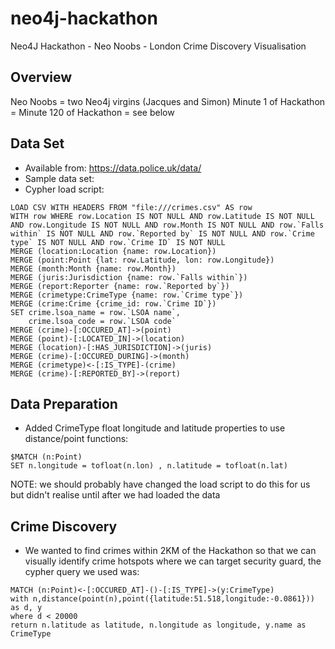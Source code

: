 # neo4j-hackathon
Neo4J Hackathon - Neo Noobs - London Crime Discovery Visualisation 

## Overview
Neo Noobs = two Neo4j virgins (Jacques and Simon)
Minute 1 of Hackathon = 
Minute 120 of Hackathon = see below

## Data Set
* Available from: https://data.police.uk/data/
* Sample data set:
* Cypher load script:
```
LOAD CSV WITH HEADERS FROM "file:///crimes.csv" AS row
WITH row WHERE row.Location IS NOT NULL AND row.Latitude IS NOT NULL AND row.Longitude IS NOT NULL AND row.Month IS NOT NULL AND row.`Falls within` IS NOT NULL AND row.`Reported by` IS NOT NULL AND row.`Crime type` IS NOT NULL AND row.`Crime ID` IS NOT NULL
MERGE (location:Location {name: row.Location})
MERGE (point:Point {lat: row.Latitude, lon: row.Longitude})
MERGE (month:Month {name: row.Month})
MERGE (juris:Jurisdiction {name: row.`Falls within`})
MERGE (report:Reporter {name: row.`Reported by`})
MERGE (crimetype:CrimeType {name: row.`Crime type`})
MERGE (crime:Crime {crime_id: row.`Crime ID`})
SET crime.lsoa_name = row.`LSOA name`,
    crime.lsoa_code = row.`LSOA code`
MERGE (crime)-[:OCCURED_AT]->(point)
MERGE (point)-[:LOCATED_IN]->(location)
MERGE (location)-[:HAS_JURISDICTION]->(juris)
MERGE (crime)-[:OCCURED_DURING]->(month)
MERGE (crimetype)<-[:IS_TYPE]-(crime)
MERGE (crime)-[:REPORTED_BY]->(report)
```

## Data Preparation
* Added CrimeType float longitude and latitude properties to use distance/point functions:
```
$MATCH (n:Point) 
SET n.longitude = tofloat(n.lon) , n.latitude = tofloat(n.lat) 
```
NOTE: we should probably have changed the load script to do this for us but didn't realise until after we had loaded the data

## Crime Discovery
* We wanted to find crimes within 2KM of the Hackathon so that we can visually identify crime hotspots where we can target security guard, the cypher query we used was:
```
MATCH (n:Point)<-[:OCCURED_AT]-()-[:IS_TYPE]->(y:CrimeType)
with n,distance(point(n),point({latitude:51.518,longitude:-0.0861})) as d, y
where d < 20000
return n.latitude as latitude, n.longitude as longitude, y.name as CrimeType
```
